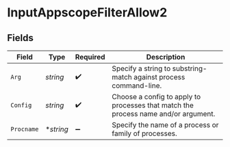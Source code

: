 # InputAppscopeFilterAllow2


## Fields

| Field                                                                              | Type                                                                               | Required                                                                           | Description                                                                        |
| ---------------------------------------------------------------------------------- | ---------------------------------------------------------------------------------- | ---------------------------------------------------------------------------------- | ---------------------------------------------------------------------------------- |
| `Arg`                                                                              | *string*                                                                           | :heavy_check_mark:                                                                 | Specify a string to substring-match against process command-line.                  |
| `Config`                                                                           | *string*                                                                           | :heavy_check_mark:                                                                 | Choose a config to apply to processes that match the process name and/or argument. |
| `Procname`                                                                         | **string*                                                                          | :heavy_minus_sign:                                                                 | Specify the name of a process or family of processes.                              |